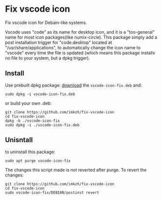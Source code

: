 # Fix vscode icon
Fix vscode icon for Debain-like systems.

Vscode uses "code" as its name for desktop icon, and it is a "too-general" name for most icon packages(like numix-circle). 
This package simply add a post installation trigger for "code.desktop" located at "/usr/share/applications", to automatically 
change the icon name to "vscode" every time the file is updated (which means this package installs no file to your system, 
but a dpkg trigger). 

## Install

Use prebuilt dpkg package: [download](https://github.com/imkzh/fix-vscode-icon/releases/tag/1.3-1) the `vscode-icon-fix.deb` and:

    sudo dpkg -i vscode-icon-fix.deb

or build your own .deb:

    git clone https://github.com/imkzh/fix-vscode-icon
    cd fix-vscode-icon
    dpkg -b ./vscode-icon-fix
    sudo dpkg -i ./vscode-icon-fix.deb
 
## Unisntall

to uninstall this package:
    
    sudo apt purge vscode-icon-fix
    
The changes this script made is not reverted after purge.
To revert the changes:

    git clone https://github.com/imkzh/fix-vscode-icon
    cd fix-vscode-icon
    sudo vscode-icon-fix/DEBIAN/postinst revert


